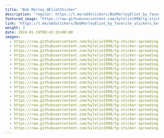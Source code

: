 ```yaml
---
title: "Bob Morley @EliotSticker"
description: "regular: https://t.me/addstickers/BobMorleyEliot_by_favorite_stickers_bot"
featured_image: "https://raw.githubusercontent.com/kylelin1998/tg-sticker-spreading-worldwide-images/main/img/0474a525-96ba-4840-86f2-8e6f9418d5fd.jpg"
link: "https://t.me/addstickers/BobMorleyEliot_by_favorite_stickers_bot"
weight: 3
date: 2024-01-19T08:43:32+08:00
images:
  - https://raw.githubusercontent.com/kylelin1998/tg-sticker-spreading-worldwide-images/main/img/0474a525-96ba-4840-86f2-8e6f9418d5fd.jpg
  - https://raw.githubusercontent.com/kylelin1998/tg-sticker-spreading-worldwide-images/main/img/66a7e226-9fec-4a41-8b32-2104a816ab2f.jpg
  - https://raw.githubusercontent.com/kylelin1998/tg-sticker-spreading-worldwide-images/main/img/6fe8864c-12d7-440d-a927-13db4f055beb.jpg
  - https://raw.githubusercontent.com/kylelin1998/tg-sticker-spreading-worldwide-images/main/img/5c6d7e7a-1e6f-4740-9d17-263ed7728272.jpg
  - https://raw.githubusercontent.com/kylelin1998/tg-sticker-spreading-worldwide-images/main/img/d308ad16-fe8a-4da7-8e4f-cf44b7e814dd.jpg
  - https://raw.githubusercontent.com/kylelin1998/tg-sticker-spreading-worldwide-images/main/img/7e8e82ec-13a1-4da9-a718-18857b6ff7ad.jpg
  - https://raw.githubusercontent.com/kylelin1998/tg-sticker-spreading-worldwide-images/main/img/34033e64-de3e-42ea-a407-024438e71117.jpg
  - https://raw.githubusercontent.com/kylelin1998/tg-sticker-spreading-worldwide-images/main/img/19f602af-77b9-4da7-956e-feff1b1ba028.jpg
  - https://raw.githubusercontent.com/kylelin1998/tg-sticker-spreading-worldwide-images/main/img/ef59ae72-4863-4507-995f-46adaddedf36.jpg
  - https://raw.githubusercontent.com/kylelin1998/tg-sticker-spreading-worldwide-images/main/img/67aa21ee-e592-4b3d-8916-eaa64a928aa4.jpg
  - https://raw.githubusercontent.com/kylelin1998/tg-sticker-spreading-worldwide-images/main/img/02258982-4901-4061-9a2f-847aa066c26d.jpg
  - https://raw.githubusercontent.com/kylelin1998/tg-sticker-spreading-worldwide-images/main/img/8c5c20d0-49bd-4934-b286-88c8295fa996.jpg
  - https://raw.githubusercontent.com/kylelin1998/tg-sticker-spreading-worldwide-images/main/img/0fa1a4d9-0e33-4d95-ad31-12f12211ee3e.jpg
  - https://raw.githubusercontent.com/kylelin1998/tg-sticker-spreading-worldwide-images/main/img/198aa795-48c2-4f29-8f97-789382b0541c.jpg
  - https://raw.githubusercontent.com/kylelin1998/tg-sticker-spreading-worldwide-images/main/img/39afab9c-1802-4746-b6c5-be0f337391b9.jpg
  - https://raw.githubusercontent.com/kylelin1998/tg-sticker-spreading-worldwide-images/main/img/decb0db6-3241-4e22-b354-ebb131f4ff15.jpg
  - https://raw.githubusercontent.com/kylelin1998/tg-sticker-spreading-worldwide-images/main/img/ee5bfd38-61d0-44f2-9fd0-3584e136298a.jpg
  - https://raw.githubusercontent.com/kylelin1998/tg-sticker-spreading-worldwide-images/main/img/6bd98fbe-3852-4857-a5b1-e9a5e08342e6.jpg
  - https://raw.githubusercontent.com/kylelin1998/tg-sticker-spreading-worldwide-images/main/img/5eb550b2-8fea-4f88-ae8e-b62194f8a565.jpg
  - https://raw.githubusercontent.com/kylelin1998/tg-sticker-spreading-worldwide-images/main/img/262b7b6d-54c0-42c1-8238-b9a5980686f5.jpg
---
```

